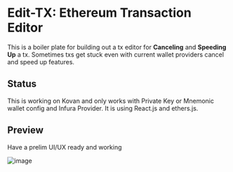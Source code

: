 # Edit-TX: Ethereum Transaction Editor

This is a boiler plate for building out a tx editor for **Canceling** and **Speeding Up** a tx. Sometimes txs get stuck even with current wallet providers cancel and speed up features.

## Status

This is working on Kovan and only works with Private Key or Mnemonic wallet config and Infura Provider. It is using React.js and ethers.js.

## Preview

Have a prelim UI/UX ready and working

![image](https://github.com/[username]/[reponame]/blob/[branch]/image.jpg?raw=true)
